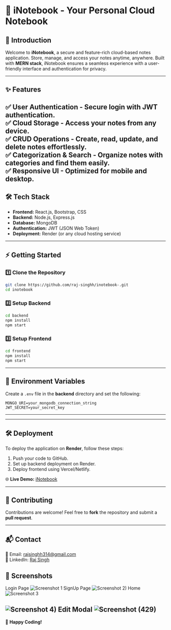 # 📝 iNotebook - Your Personal Cloud Notebook

## 🚀 Introduction

Welcome to **iNotebook**, a secure and feature-rich cloud-based notes application. Store, manage, and access your notes anytime, anywhere. Built with **MERN stack**, iNotebook ensures a seamless experience with a user-friendly interface and authentication for privacy.

---

## ✨ Features

✅ **User Authentication** - Secure login with JWT authentication.  
✅ **Cloud Storage** - Access your notes from any device.  
✅ **CRUD Operations** - Create, read, update, and delete notes effortlessly.  
✅ **Categorization & Search** - Organize notes with categories and find them easily.  
✅ **Responsive UI** - Optimized for mobile and desktop.
---

## 🛠️ Tech Stack

- **Frontend:** React.js, Bootstrap, CSS
- **Backend:** Node.js, Express.js
- **Database:** MongoDB
- **Authentication:** JWT (JSON Web Token)
- **Deployment:** Render (or any cloud hosting service)

---

## ⚡ Getting Started

### 1️⃣ Clone the Repository

```sh
git clone https://github.com/raj-singhh/inotebook-.git
cd inotebook
```

### 2️⃣ Setup Backend

```sh
cd backend
npm install
npm start
```

### 3️⃣ Setup Frontend

```sh
cd frontend
npm install
npm start
```

---

## 🔐 Environment Variables

Create a `.env` file in the **backend** directory and set the following:

```
MONGO_URI=your_mongodb_connection_string
JWT_SECRET=your_secret_key
```

---







---

## 🛠️ Deployment

To deploy the application on **Render**, follow these steps:

1. Push your code to GitHub.
2. Set up backend deployment on Render.
3. Deploy frontend using Vercel/Netlify.

🌐 **Live Demo:** [iNotebook](https://inotebook-frontend-cf1g.onrender.com/)

---

## 👥 Contributing

Contributions are welcome! Feel free to **fork** the repository and submit a **pull request**.

---

## 📬 Contact

📧 Email: rajsinghh314@gmail.com  
🔗 LinkedIn: [Raj Singh](https://www.linkedin.com/in/rajsingh-/)

## 📸 Screenshots
Login Page 
![Screenshot 1](https://github.com/user-attachments/assets/926021e5-398f-4e3f-950e-edfe855af7f6)
SignUp Page
![Screenshot 2)](https://github.com/user-attachments/assets/09f7edcf-778c-42ed-be10-50911408a16c)
Home
![Screenshot 3](https://github.com/user-attachments/assets/e2d59482-c8c2-45b0-a7fb-672dfd0c023a)

![Screenshot 4)](https://github.com/user-attachments/assets/4e56428d-d8fa-4543-8fc5-6cf56f58de5b)
Edit Modal
![Screenshot (429)](https://github.com/user-attachments/assets/8c33040a-1cf1-4076-8799-9af99243c345)
---

🚀 **Happy Coding!**

